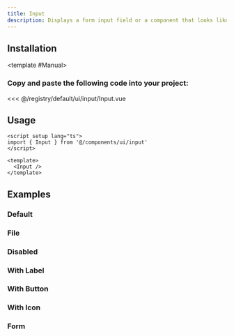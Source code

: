 ```yaml
---
title: Input
description: Displays a form input field or a component that looks like an input field.
---
```


<ComponentPreview name="InputDemo" class="max-w-xs" />

## Installation

<TabPreview name="CLI">
<template #CLI>

```bash
npx shadcn-vue@latest add input
```
</template>

<template #Manual>

<Steps>

### Copy and paste the following code into your project:

<<< @/registry/default/ui/input/Input.vue

</Steps>

</template>
</TabPreview>

## Usage

```vue
<script setup lang="ts">
import { Input } from '@/components/ui/input'
</script>

<template>
  <Input />
</template>
```

## Examples

### Default

<ComponentPreview name="InputDemo" class="max-w-xs" />

### File

<ComponentPreview name="InputFile" class="max-w-xs" />

### Disabled

<ComponentPreview name="InputDisabled" class="max-w-xs" />

### With Label

<ComponentPreview name="InputWithLabel" class="max-w-xs" />

### With Button

<ComponentPreview name="InputWithButton" class="max-w-xs" />

### With Icon

<ComponentPreview name="InputWithIcon" class="max-w-xs" />

### Form

<ComponentPreview name="InputForm" />
